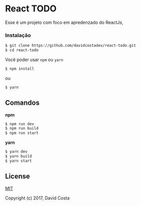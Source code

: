 # React TODO

Esse é um projeto com foco em apredenzado do ReactJs, 

### Instalação
``` bash
$ git clone https://github.com/davidcostadev/react-todo.git
$ cd react-todo 
```

Você poder usar ```npm``` ou ```yarn```

``` bash
$ npm install
```

ou 

``` bash
$ yarn
```

## Comandos

**npm**

``` bash
$ npm run dev
$ npm run build
$ npm run start
```

**yarn**

``` bash
$ yarn dev
$ yarn build
$ yarn start
```

## License

[MIT](http://opensource.org/licenses/MIT)


Copyright (c) 2017, David Costa

